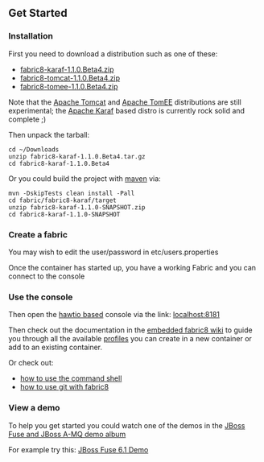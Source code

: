 ## Get Started

### Installation

First you need to download a distribution such as one of these:

* [fabric8-karaf-1.1.0.Beta4.zip](http://central.maven.org/maven2/io/fabric8/fabric8-karaf/1.1.0.Beta4/fabric8-karaf-1.1.0.Beta4.zip)
* [fabric8-tomcat-1.1.0.Beta4.zip](http://central.maven.org/maven2/io/fabric8/runtime/fabric8-tomcat/1.1.0.Beta4/fabric8-tomcat-1.1.0.Beta4.zip)
* [fabric8-tomee-1.1.0.Beta4.zip](http://central.maven.org/maven2/io/fabric8/runtime/fabric8-tomee/1.1.0.Beta4/fabric8-tomee-1.1.0.Beta4.zip)

Note that the [Apache Tomcat](https://tomcat.apache.org/) and [Apache TomEE](http://tomee.apache.org/) distributions are still experimental; the [Apache Karaf](http://karaf.apache.org/) based distro is currently rock solid and complete ;)

Then unpack the tarball:

    cd ~/Downloads
    unzip fabric8-karaf-1.1.0.Beta4.tar.gz
    cd fabric8-karaf-1.1.0.Beta4

Or you could build the project with [maven](http://maven.apache.org/) via:

    mvn -DskipTests clean install -Pall
    cd fabric/fabric8-karaf/target
    unzip fabric8-karaf-1.1.0-SNAPSHOT.zip
    cd fabric8-karaf-1.1.0-SNAPSHOT

### Create a fabric

You may wish to edit the user/password in etc/users.properties

Once the container has started up, you have a working Fabric and you can connect to the console

### Use the console

Then open the [hawtio based](http://hawt.io/) console via the link: <a class="btn" href="http://localhost:8181/">localhost:8181</a>

Then check out the documentation in the [embedded fabric8 wiki](http://localhost:8181/hawtio/index.html#/wiki/branch/1.0/view/fabric/profiles) to guide you through all the available [profiles](#/site/book/doc/index.md?chapter=profiles_md) you can create in a new container or add to an existing container.

Or check out:

 * [how to use the command shell](#/site/book/doc/index.md?chapter=agent_md)
 * [how to use git with fabric8](#/site/book/doc/index.md?chapter=git_md)

### View a demo

To help you get started you could watch one of the demos in the  <a class="btn" href="https://vimeo.com/album/2635012">JBoss Fuse and JBoss A-MQ demo album</a>

For example try this: <a class="btn" href="https://vimeo.com/80625940">JBoss Fuse 6.1 Demo</a>

